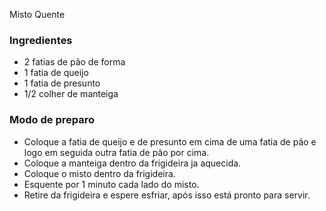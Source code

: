 Misto Quente
### Ingredientes
 - 2 fatias de pão de forma
 - 1 fatia de queijo
 - 1 fatia de presunto
 - 1/2 colher de manteiga

### Modo de preparo
 - Coloque a fatia de queijo e de presunto em cima de uma fatia de pão e logo em seguida outra fatia de pão por cima.
 - Coloque a manteiga dentro da frigideira ja aquecida.
 - Coloque o misto dentro da frigideira.
 - Esquente por 1 minuto cada lado do misto.
 - Retire da frigideira e espere esfriar, após isso está pronto para servir.